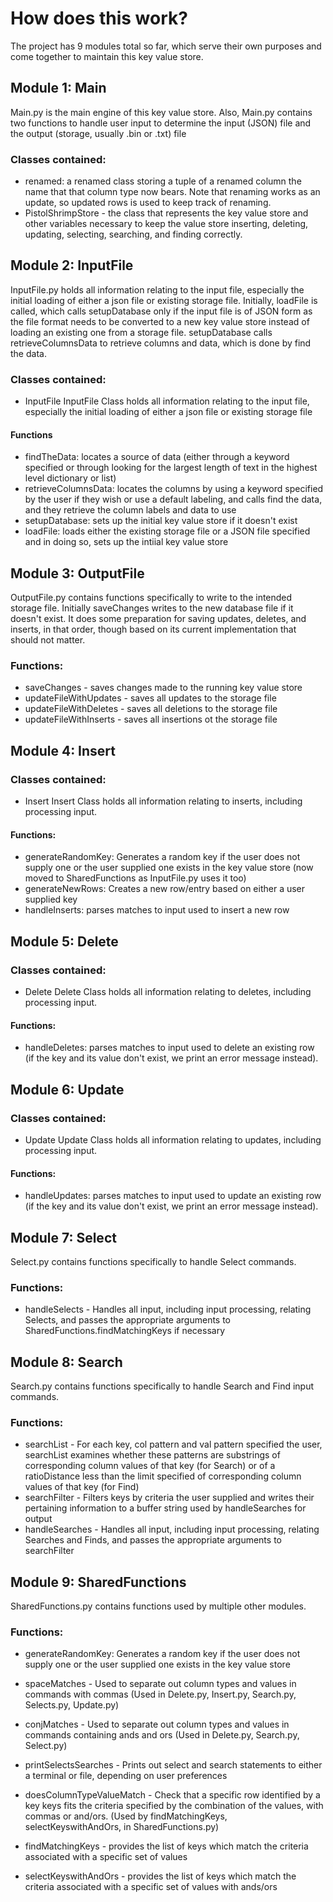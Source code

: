 # How does this work?
The project has 9 modules total so far, which serve their own purposes and come together to maintain this key value store.

## Module 1: Main
Main.py is the main engine of this key value store. Also, Main.py contains two functions to handle user input to determine the input (JSON) file and the output (storage, usually .bin or .txt) file
### Classes contained:
- renamed: a renamed class storing a tuple of a renamed column the name that that column type now bears. Note that renaming works as an update, so updated rows is used to keep track of renaming.
- PistolShrimpStore - the class that represents the key value store and other variables necessary to keep the value store inserting, deleting, updating, selecting, searching, and finding correctly.

## Module 2: InputFile
InputFile.py holds all information relating to the input file, especially the initial loading of either a json file or existing storage file. Initially, loadFile is called, which calls setupDatabase only if the input file is of JSON form as the file format needs to be converted to a new key value store instead of loading an existing one from a storage file. setupDatabase calls retrieveColumnsData to retrieve columns and data, which is done by find the data.

### Classes contained: 
- InputFile
InputFile Class holds all information relating to the input file, especially the initial loading of either a json file or existing storage file

#### Functions
 - findTheData: locates a source of data (either through a keyword specified or through looking for the largest length of text in the highest level dictionary or list)
- retrieveColumnsData: locates the columns by using a keyword specified by the user if they wish or use a default labeling, and calls find the data, and they retrieve the column labels and data to use
- setupDatabase: sets up the initial key value store if it doesn't exist
- loadFile: loads either the existing storage file or a JSON file specified and in doing so, sets up the intiial key value store

## Module 3: OutputFile
OutputFile.py contains functions specifically to write to the intended storage file. Initially saveChanges writes to the new database file if it doesn't exist. It does some preparation for saving updates, deletes, and inserts, in that order, though based on its current implementation that should not matter.

### Functions: 
- saveChanges - saves changes made to the running key value store
- updateFileWithUpdates - saves all updates to the storage file
- updateFileWithDeletes - saves all deletions to the storage file
- updateFileWithInserts - saves all insertions ot the storage file

## Module 4: Insert
### Classes contained: 
- Insert
Insert Class holds all information relating to inserts, including processing input.

#### Functions:
- generateRandomKey: Generates a random key if the user does not supply one or the user supplied one exists in the key value store (now moved to SharedFunctions as InputFile.py uses it too)
- generateNewRows: Creates a new row/entry based on either a user supplied key
- handleInserts: parses matches to input used to insert a new row

## Module 5: Delete
### Classes contained: 
- Delete
Delete Class holds all information relating to deletes, including processing input.

#### Functions:
- handleDeletes: parses matches to input used to delete an existing row (if the key and its value don't exist, we print an error message instead).

## Module 6: Update
### Classes contained: 
- Update
Update Class holds all information relating to updates, including processing input.

#### Functions:
- handleUpdates: parses matches to input used to update an existing row (if the key and its value don't exist, we print an error message instead).

## Module 7: Select
Select.py contains functions specifically to handle Select commands.

### Functions: 
- handleSelects - Handles all input, including input processing, relating Selects, and passes the appropriate arguments to SharedFunctions.findMatchingKeys if necessary

## Module 8: Search
Search.py contains functions specifically to handle Search and Find input commands.

### Functions: 
- searchList - For each key, col pattern and val pattern specified the user, searchList examines whether these patterns are substrings of corresponding column values of that key (for Search) or of a ratioDistance less than the limit specified of corresponding column values of that key (for Find)
- searchFilter - Filters keys by criteria the user supplied and writes their pertaining information to a buffer string used by handleSearches for output        
- handleSearches - Handles all input, including input processing, relating Searches and Finds, and passes the appropriate arguments to searchFilter

## Module 9: SharedFunctions
SharedFunctions.py contains functions used by multiple other modules.

### Functions:     
- generateRandomKey: Generates a random key if the user does not supply one or the user supplied one exists in the key value store

- spaceMatches - Used to separate out column types and values in commands with commas (Used in Delete.py, Insert.py, Search.py, Selects.py, Update.py)
                       
- conjMatches - Used to separate out column types and values in commands containing ands and ors (Used in Delete.py, Search.py, Select.py)
        
- printSelectsSearches - Prints out select and search statements to either a terminal or file, depending on user preferences
        
- doesColumnTypeValueMatch - Check that a specific row identified by a key keys fits the criteria specified by the combination of the values, with commas or and/ors. (Used by findMatchingKeys, selectKeyswithAndOrs, in SharedFunctions.py)
        
- findMatchingKeys - provides the list of keys which match the criteria associated with a specific set of values
        
- selectKeyswithAndOrs - provides the list of keys which match the criteria associated with a specific set of values with ands/ors